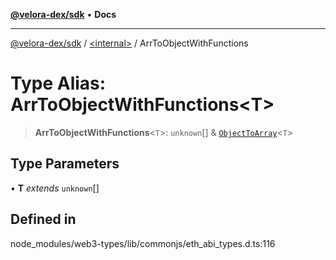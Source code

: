 [**@velora-dex/sdk**](../../README.md) • **Docs**

***

[@velora-dex/sdk](../../globals.md) / [\<internal\>](../README.md) / ArrToObjectWithFunctions

# Type Alias: ArrToObjectWithFunctions\<T\>

> **ArrToObjectWithFunctions**\<`T`\>: `unknown`[] & [`ObjectToArray`](ObjectToArray.md)\<`T`\>

## Type Parameters

• **T** *extends* `unknown`[]

## Defined in

node\_modules/web3-types/lib/commonjs/eth\_abi\_types.d.ts:116
